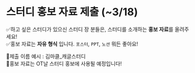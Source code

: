 # 스터디 홍보 자료 제출 (~3/18)

✅하고 싶은 스터디가 있으신 스터디 장 분들은, 스터디를 소개하는 **홍보 자료**를 올려주세요! <br>
✅홍보 자료는 **자유 형식** 입니다. `포스터`, `PPT`, `노션` 뭐든 좋아요! <br>

📌제출 이름 예시 : 김마클_캐글스터디 <br>
📌홍보 자료는 OT날 스터디 홍보에 사용될 예정입니다!
